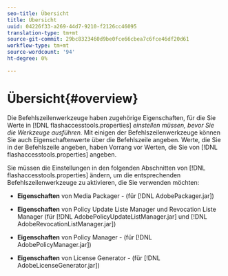 ```yaml
---
seo-title: Übersicht
title: Übersicht
uuid: 04226f33-a269-44d7-9210-f2126cc46095
translation-type: tm+mt
source-git-commit: 29bc8323460d9be0fce66cbea7c6fce46df20d61
workflow-type: tm+mt
source-wordcount: '94'
ht-degree: 0%

---
```



# Übersicht{#overview}

Die Befehlszeilenwerkzeuge haben zugehörige Eigenschaften, für die Sie Werte in [!DNL flashaccesstools.properties] *einstellen müssen, bevor Sie die Werkzeuge ausführen.* Mit einigen der Befehlszeilenwerkzeuge können Sie auch Eigenschaftenwerte über die Befehlszeile angeben. Werte, die Sie in der Befehlszeile angeben, haben Vorrang vor Werten, die Sie von [!DNL flashaccesstools.properties] angeben.

Sie müssen die Einstellungen in den folgenden Abschnitten von [!DNL flashaccesstools.properties] ändern, um die entsprechenden Befehlszeilenwerkzeuge zu aktivieren, die Sie verwenden möchten:

* **Eigenschaften**  von Media Packager - (für  [!DNL AdobePackager.jar])

* **Eigenschaften**  von Policy Update Liste Manager und Revocation Liste Manager (für  [!DNL AdobePolicyUpdateListManager.jar] und  [!DNL AdobeRevocationListManager.jar])

* **Eigenschaften**  von Policy Manager - (für  [!DNL AdobePolicyManager.jar])

* **Eigenschaften**  von License Generator - (für  [!DNL AdobeLicenseGenerator.jar])


